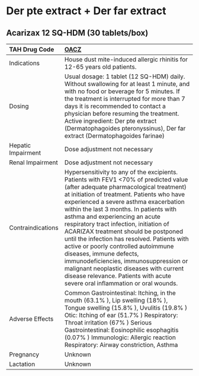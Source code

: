 # Der pte extract + Der far extract

## Acarizax 12 SQ-HDM (30 tablets/box)

| TAH Drug Code      | [OACZ](https://www.tahsda.org.tw/drugs/hissearch.php?drug_code=OACZ)                                                                                                                                                                                                                                                                                                                                                                                                                                                                                                                                                                                                       |
|:-------------------|:---------------------------------------------------------------------------------------------------------------------------------------------------------------------------------------------------------------------------------------------------------------------------------------------------------------------------------------------------------------------------------------------------------------------------------------------------------------------------------------------------------------------------------------------------------------------------------------------------------------------------------------------------------------------------|
| Indications        | House dust mite-induced allergic rhinitis for 12-65 years old patients.                                                                                                                                                                                                                                                                                                                                                                                                                                                                                                                                                                                                    |
| Dosing             | Usual dosage: 1 tablet (12 SQ-HDM) daily. Without swallowing for at least 1 minute, and with no food or beverage for 5 minutes. If the treatment is interrupted for more than 7 days it is recommended to contact a physician before resuming the treatment. Active ingredient: Der pte extract (Dermatophagoides pteronyssinus), Der far extract (Dermatophagoides farinae)                                                                                                                                                                                                                                                                                               |
| Hepatic Impairment | Dose adjustment not necessary                                                                                                                                                                                                                                                                                                                                                                                                                                                                                                                                                                                                                                              |
| Renal Impairment   | Dose adjustment not necessary                                                                                                                                                                                                                                                                                                                                                                                                                                                                                                                                                                                                                                              |
| Contraindications  | Hypersensitivity to any of the excipients. Patients with FEV1 <70% of predicted value (after adequate pharmacological treatment) at initiation of treatment. Patients who have experienced a severe asthma exacerbation within the last 3 months. In patients with asthma and experiencing an acute respiratory tract infection, initiation of ACARIZAX treatment should be postponed until the infection has resolved. Patients with active or poorly controlled autoimmune diseases, immune defects, immunodeficiencies, immunosuppression or malignant neoplastic diseases with current disease relevance. Patients with acute severe oral inflammation or oral wounds. |
| Adverse Effects    | Common Gastrointestinal: Itching, in the mouth (63.1% ), Lip swelling (18% ), Tongue swelling (15.8% ), Uvulitis (19.8% ) Otic: Itching of ear (51.7% ) Respiratory: Throat irritation (67% ) Serious Gastrointestinal: Eosinophilic esophagitis (0.07% ) Immunologic: Allergic reaction Respiratory: Airway constriction, Asthma                                                                                                                                                                                                                                                                                                                                          |
| Pregnancy          | Unknown                                                                                                                                                                                                                                                                                                                                                                                                                                                                                                                                                                                                                                                                    |
| Lactation          | Unknown                                                                                                                                                                                                                                                                                                                                                                                                                                                                                                                                                                                                                                                                    |

